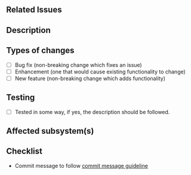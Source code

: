 <!--- Title must be in English, starting with present tense verb -->
## Related Issues
<!-- 
Check the open issues or create one if you want to give a change.
List each of them preceded by '-', with full URL.
-->

## Description
<!-- Describe your changes in detail in any language you prefer -->

## Types of changes
<!-- Put an `x` in all the boxes that apply: -->
- [ ] Bug fix (non-breaking change which fixes an issue)
- [ ] Enhancement (one that would cause existing functionality to change)
- [ ] New feature (non-breaking change which adds functionality)

## Testing
- [ ] Tested in some way, if yes, the description should be followed.

## Affected subsystem(s)
<!-- e.g. 'components', 'models', 'controllers' -->

## Checklist
- Commit message to follow [commit message guideline](https://github.com/tymsai/marmoym-api/blob/dev/CONTRIBUTING.md#commit-messages)